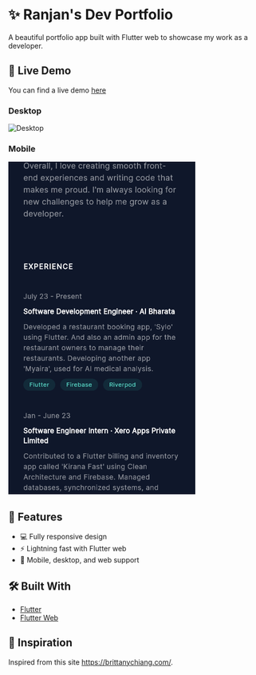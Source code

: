 # ✨ Ranjan's Dev Portfolio

A beautiful portfolio app built with Flutter web to showcase my work as a developer. 

## 🚀 Live Demo

You can find a live demo [here]([https://ranjan.dev](https://portfolio-9a909.web.app/#/))

### Desktop

![Desktop](/preview/video.gif)

### Mobile

![Mobile](/preview/mobile.png)

## 📱 Features

- 💻 Fully responsive design
- ⚡️ Lightning fast with Flutter web
- 📱 Mobile, desktop, and web support

## 🛠 Built With

- [Flutter](https://flutter.dev/)
- [Flutter Web](https://flutter.dev/web)



## 🙌 Inspiration

Inspired from this site https://brittanychiang.com/.
